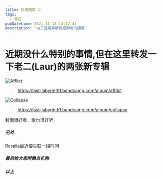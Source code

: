 ```yaml
---
title: 近期随笔 ②
tags: 
  - 笔记
pubDatetime: 2021-11-13 14:17:43
description: "由于近期事情有感而发的随笔"
---
```

# 近期没什么特别的事情,但在这里转发一下老二(Laur)的两张新专辑

![Afflict](https://i.loli.net/2021/11/13/S79rUyDvtQEo24T.png)

> https://last-labyrinth1.bandcamp.com/album/afflict

![Collapse](https://i.loli.net/2021/11/13/KDts2lBGZn4fp86.png)

> https://last-labyrinth1.bandcamp.com/album/collapse

封面很好看，歌也很好听

##### 另外

Resalia最近要失联一段时间

##### 最后给大家附赠点礼物

<div>
  <link rel="stylesheet" href="https://cdn.jsdelivr.net/npm/aplayer@1.10.1/dist/APlayer.min.css">
  <div id="aplayer"></div>
  <script src="https://cdn.jsdelivr.net/npm/aplayer@1.10.1/dist/APlayer.min.js"></script>
  <script src="https://cdn.jsdelivr.net/npm/meting@1.2.0/dist/Meting.min.js"></script>
</div>

<div id="aplayer" 
class="aplayer" 
data-id="7066987507" 
data-server="netease" 
data-type="playlist" 
data-mode="circulation" 
data-autoplay="false" 
data-mutex="true" 
data-listmaxheight="340px" 
data-preload="auto" 
data-theme="#2ad1c9">
</div>

##### 以上


